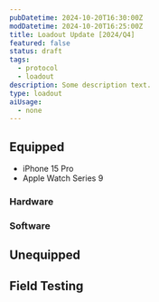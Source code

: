 ```yaml
---
pubDatetime: 2024-10-20T16:30:00Z
modDatetime: 2024-10-20T16:25:00Z
title: Loadout Update [2024/Q4]
featured: false
status: draft
tags:
  - protocol
  - loadout
description: Some description text.
type: loadout
aiUsage:
  - none
---
```


## Equipped

- iPhone 15 Pro
- Apple Watch Series 9

### Hardware

### Software

## Unequipped

## Field Testing
